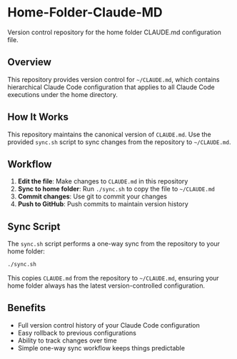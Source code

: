 # Home-Folder-Claude-MD

Version control repository for the home folder CLAUDE.md configuration file.

## Overview

This repository provides version control for `~/CLAUDE.md`, which contains hierarchical Claude Code configuration that applies to all Claude Code executions under the home directory.

## How It Works

This repository maintains the canonical version of `CLAUDE.md`. Use the provided `sync.sh` script to sync changes from the repository to `~/CLAUDE.md`.

## Workflow

1. **Edit the file**: Make changes to `CLAUDE.md` in this repository
2. **Sync to home folder**: Run `./sync.sh` to copy the file to `~/CLAUDE.md`
3. **Commit changes**: Use git to commit your changes
4. **Push to GitHub**: Push commits to maintain version history

## Sync Script

The `sync.sh` script performs a one-way sync from the repository to your home folder:

```bash
./sync.sh
```

This copies `CLAUDE.md` from the repository to `~/CLAUDE.md`, ensuring your home folder always has the latest version-controlled configuration.

## Benefits

- Full version control history of your Claude Code configuration
- Easy rollback to previous configurations
- Ability to track changes over time
- Simple one-way sync workflow keeps things predictable
